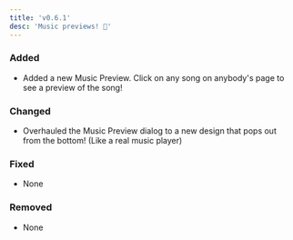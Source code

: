 ```yaml
---
title: 'v0.6.1'
desc: 'Music previews! 🎉'
---
```


### Added

-   Added a new Music Preview. Click on any song on anybody's page to see a preview of the song!

### Changed

-   Overhauled the Music Preview dialog to a new design that pops out from the bottom! (Like a real music player)

### Fixed

-   None

### Removed

-   None
